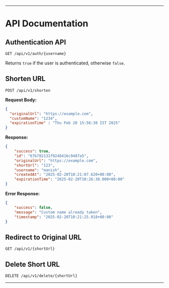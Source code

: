 
---

# **API Documentation**

## **Authentication API**
```http
GET /api/v1/auth/{username}
```
Returns `true` if the user is authenticated, otherwise `false`.

## **Shorten URL**
```http
POST /api/v1/shorten
```
**Request Body:**
```json
{
  "originalUrl": "https://example.com",
  "customName": "1234",
  "expirationTime" : "Thu Feb 20 15:56:38 IST 2025"
}
```
**Response:**
```json
{
    "success": true,
    "id": "67b702131f9248416c9487a5",
    "originalUrl": "https://example.com",
    "shortUrl": "123",
    "username": "manish",
    "createdAt": "2025-02-20T10:21:07.620+00:00",
    "expirationTime": "2025-02-20T10:26:38.000+00:00"
}
```

**Error Response:**
```json
{
    "success": false,
    "message": "Custom name already taken",
    "timestamp": "2025-02-20T10:21:25.918+00:00"
}
```


## **Redirect to Original URL**
```http
GET /api/v1/{shortUrl}
```

## **Delete Short URL**
```http
DELETE /api/v1/delete/{shortUrl}
```

---